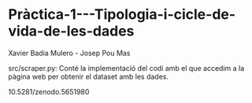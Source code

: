# Pràctica-1---Tipologia-i-cicle-de-vida-de-les-dades

Xavier Badia Mulero - Josep Pou Mas

src/scraper.py: Conté la implementació del codi amb el que accedim a la pàgina web per obtenir el dataset amb les dades.

10.5281/zenodo.5651980
